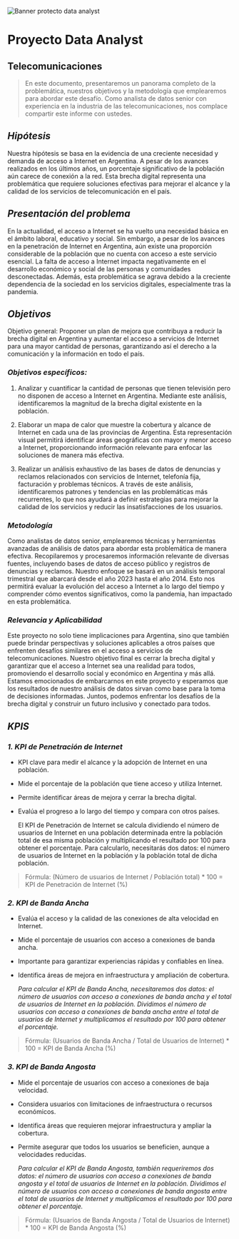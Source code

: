 ![Banner protecto data analyst](https://github.com/Rominagarcia/ProyectoDA/assets/96449858/f5ab89fa-a579-4024-a286-b84e29b32b24)

# Proyecto Data Analyst

## Telecomunicaciones 

> En este documento, presentaremos un panorama completo de la problemática, nuestros objetivos y la metodología que emplearemos para abordar este desafío. Como analista de datos senior con experiencia en la industria de las telecomunicaciones, nos complace compartir este informe con ustedes.

## *Hipótesis*

  Nuestra hipótesis se basa en la evidencia de una creciente necesidad y demanda de acceso a Internet en Argentina. A pesar de los avances realizados en los últimos años, un porcentaje significativo de la población aún carece de conexión a la red. Esta brecha digital representa una problemática que requiere soluciones efectivas para mejorar el alcance y la calidad de los servicios de telecomunicación en el país.

## *Presentación del problema*

  En la actualidad, el acceso a Internet se ha vuelto una necesidad básica en el ámbito laboral, educativo y social. Sin embargo, a pesar de los avances en la penetración de Internet en Argentina, aún existe una proporción considerable de la población que no cuenta con acceso a este servicio esencial.
La falta de acceso a Internet impacta negativamente en el desarrollo económico y social de las personas y comunidades desconectadas. Además, esta problemática se agrava debido a la creciente dependencia de la sociedad en los servicios digitales, especialmente tras la pandemia.

## *Objetivos*
  
  Objetivo general: Proponer un plan de mejora que contribuya a reducir la brecha digital en Argentina y aumentar el acceso a servicios de Internet para una mayor cantidad de personas, garantizando así el derecho a la comunicación y la información en todo el país.

### *Objetivos específicos:*

  1) Analizar y cuantificar la cantidad de personas que tienen televisión pero no disponen de acceso a Internet en Argentina. Mediante este análisis, identificaremos la magnitud de la brecha digital existente en la población.

  2) Elaborar un mapa de calor que muestre la cobertura y alcance de Internet en cada una de las provincias de Argentina. Esta representación visual permitirá identificar áreas geográficas con mayor y menor acceso a Internet, proporcionando información relevante para enfocar las soluciones de manera más efectiva.

  3) Realizar un análisis exhaustivo de las bases de datos de denuncias y reclamos relacionados con servicios de Internet, telefonía fija, facturación y problemas técnicos. A través de este análisis, identificaremos patrones y tendencias en las problemáticas más recurrentes, lo que nos ayudará a definir estrategias para mejorar la calidad de los servicios y reducir las insatisfacciones de los usuarios.

### *Metodología*

  Como analistas de datos senior, emplearemos técnicas y herramientas avanzadas de análisis de datos para abordar esta problemática de manera efectiva. Recopilaremos y procesaremos información relevante de diversas fuentes, incluyendo bases de datos de acceso público y registros de denuncias y reclamos.
Nuestro enfoque se basará en un análisis temporal trimestral que abarcará desde el año 2023 hasta el año 2014. Esto nos permitirá evaluar la evolución del acceso a Internet a lo largo del tiempo y comprender cómo eventos significativos, como la pandemia, han impactado en esta problemática.

### *Relevancia y Aplicabilidad*

  Este proyecto no solo tiene implicaciones para Argentina, sino que también puede brindar perspectivas y soluciones aplicables a otros países que enfrenten desafíos similares en el acceso a servicios de telecomunicaciones. Nuestro objetivo final es cerrar la brecha digital y garantizar que el acceso a Internet sea una realidad para todos, promoviendo el desarrollo social y económico en Argentina y más allá.
Estamos emocionados de embarcarnos en este proyecto y esperamos que los resultados de nuestro análisis de datos sirvan como base para la toma de decisiones informadas. Juntos, podemos enfrentar los desafíos de la brecha digital y construir un futuro inclusivo y conectado para todos.

## *KPIS*

### *1. KPI de Penetración de Internet*

- KPI clave para medir el alcance y la adopción de Internet en una población.
- Mide el porcentaje de la población que tiene acceso y utiliza Internet.
- Permite identificar áreas de mejora y cerrar la brecha digital.
- Evalúa el progreso a lo largo del tiempo y compara con otros países.

  El KPI de Penetración de Internet se calcula dividiendo el número de usuarios de Internet en una población determinada entre la población total de esa misma población y multiplicando el resultado por 100 para obtener el porcentaje.
Para calcularlo, necesitarás dos datos: el número de usuarios de Internet en la población y la población total de dicha población.

> Fórmula: (Número de usuarios de Internet / Población total) * 100 = KPI de Penetración de Internet (%)

### *2. KPI de Banda Ancha*

- Evalúa el acceso y la calidad de las conexiones de alta velocidad en Internet.
- Mide el porcentaje de usuarios con acceso a conexiones de banda ancha.
- Importante para garantizar experiencias rápidas y confiables en línea.
- Identifica áreas de mejora en infraestructura y ampliación de cobertura.

  *Para calcular el KPI de Banda Ancha, necesitaremos dos datos: el número de usuarios con acceso a conexiones de banda ancha y el total de usuarios de Internet en la población. Dividimos el número de usuarios con acceso a conexiones de banda ancha entre el total de usuarios de Internet y multiplicamos el resultado por 100 para obtener el porcentaje.*

> Fórmula: (Usuarios de Banda Ancha / Total de Usuarios de Internet) * 100 = KPI de Banda Ancha (%)

### *3. KPI de Banda Angosta*

- Mide el porcentaje de usuarios con acceso a conexiones de baja velocidad.
- Considera usuarios con limitaciones de infraestructura o recursos económicos.
- Identifica áreas que requieren mejorar infraestructura y ampliar la cobertura.
- Permite asegurar que todos los usuarios se beneficien, aunque a velocidades reducidas.

   *Para calcular el KPI de Banda Angosta, también requeriremos dos datos: el número de usuarios con acceso a conexiones de banda angosta y el total de usuarios de Internet en la población. Dividimos el número de usuarios con acceso a conexiones de banda angosta entre el total de usuarios de Internet y multiplicamos el resultado por 100 para obtener el porcentaje.*
  
> Fórmula: (Usuarios de Banda Angosta / Total de Usuarios de Internet) * 100 = KPI de Banda Angosta (%)

